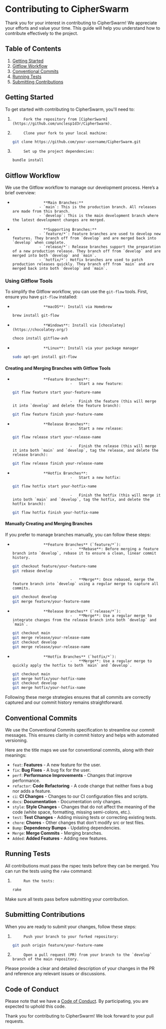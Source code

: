 # Contributing to CipherSwarm

Thank you for your interest in contributing to CipherSwarm! We appreciate your efforts and value your time. This guide will help you understand how to contribute effectively to the project.

## Table of Contents

1. [Getting Started](#getting-started)
2. [Gitflow Workflow](#gitflow-workflow)
3. [Conventional Commits](#conventional-commits)
4. [Running Tests](#running-tests)
5. [Submitting Contributions](#submitting-contributions)

## Getting Started

To get started with contributing to CipherSwarm, you'll need to:

1.          Fork the repository from [CipherSwarm](https://github.com/unclesp1d3r/CipherSwarm).
2.          Clone your fork to your local machine:

    ```sh
    git clone https://github.com/your-username/CipherSwarm.git
    ```

3.          Set up the project dependencies:

    ```sh
    bundle install
    ```

## Gitflow Workflow

We use the Gitflow workflow to manage our development process. Here’s a brief overview:

-                   **Main Branches:**
                  - `main`: This is the production branch. All releases are made from this branch.
                  - `develop`: This is the main development branch where the latest development changes are merged.

-                   **Supporting Branches:**
                  - `feature/*`: Feature branches are used to develop new features. They branch off from `develop` and are merged back into `develop` when complete.
                  - `release/*`: Release branches support the preparation of a new production release. They branch off from `develop` and are merged into both `develop` and `main`.
                  - `hotfix/*`: Hotfix branches are used to patch production releases quickly. They branch off from `main` and are merged back into both `develop` and `main`.

### Using Gitflow Tools

To simplify the Gitflow workflow, you can use the `git-flow` tools. First, ensure you have `git-flow` installed:

-                   **macOS**: Install via Homebrew

    ```sh
    brew install git-flow
    ```

-                   **Windows**: Install via [chocolatey](https://chocolatey.org/)

    ```sh
    choco install gitflow-avh
    ```

-                   **Linux**: Install via your package manager

    ```sh
    sudo apt-get install git-flow
    ```

#### Creating and Merging Branches with Gitflow Tools

-                   **Feature Branches**:
                                -   Start a new feature:

    ```sh
    git flow feature start your-feature-name
    ```

                                -   Finish the feature (this will merge it into `develop` and delete the feature branch):

    ```sh
    git flow feature finish your-feature-name
    ```

-                   **Release Branches**:
                                -   Start a new release:

    ```sh
    git flow release start your-release-name
    ```

                                -   Finish the release (this will merge it into both `main` and `develop`, tag the release, and delete the release branch):

    ```sh
    git flow release finish your-release-name
    ```

-                   **Hotfix Branches**:
                                -   Start a new hotfix:

    ```sh
    git flow hotfix start your-hotfix-name
    ```

                                -   Finish the hotfix (this will merge it into both `main` and `develop`, tag the hotfix, and delete the hotfix branch):

    ```sh
    git flow hotfix finish your-hotfix-name
    ```

#### Manually Creating and Merging Branches

If you prefer to manage branches manually, you can follow these steps:

-                   **Feature Branches** (`feature/*`):
                                -   **Rebase**: Before merging a feature branch into `develop`, rebase it to ensure a clean, linear commit history.

    ```sh
    git checkout feature/your-feature-name
    git rebase develop
    ```

                                -   **Merge**: Once rebased, merge the feature branch into `develop` using a regular merge to capture all commits.

    ```sh
    git checkout develop
    git merge feature/your-feature-name
    ```

-                   **Release Branches** (`release/*`):
                                -   **Merge**: Use a regular merge to integrate changes from the release branch into both `develop` and `main`.

    ```sh
    git checkout main
    git merge release/your-release-name
    git checkout develop
    git merge release/your-release-name
    ```

-                   **Hotfix Branches** (`hotfix/*`):
                                -   **Merge**: Use a regular merge to quickly apply the hotfix to both `main` and `develop`.

    ```sh
    git checkout main
    git merge hotfix/your-hotfix-name
    git checkout develop
    git merge hotfix/your-hotfix-name
    ```

Following these merge strategies ensures that all commits are correctly captured and our commit history remains straightforward.

## Conventional Commits

We use the Conventional Commits specification to streamline our commit messages. This ensures clarity in commit history and helps with automated versioning.

Here are the title maps we use for conventional commits, along with their meanings:

- `feat`: **Features** - A new feature for the user.
- `fix`: **Bug Fixes** - A bug fix for the user.
- `perf`: **Performance Improvements** - Changes that improve performance.
- `refactor`: **Code Refactoring** - A code change that neither fixes a bug nor adds a feature.
- `ci`: **CI Changes** - Changes to our CI configuration files and scripts.
- `docs`: **Documentation** - Documentation only changes.
- `style`: **Style Changes** - Changes that do not affect the meaning of the code (white space, formatting, missing semi-colons, etc.).
- `test`: **Test Changes** - Adding missing tests or correcting existing tests.
- `chore`: **Chores** - Other changes that don't modify src or test files.
- `Bump`: **Dependency Bumps** - Updating dependencies.
- `Merge`: **Merge Commits** - Merging branches.
- `Added`: **Added Features** - Adding new features.

## Running Tests

All contributions must pass the rspec tests before they can be merged. You can run the tests using the `rake` command:

1.          Run the tests:

    ```sh
    rake
    ```

Make sure all tests pass before submitting your contribution.

## Submitting Contributions

When you are ready to submit your changes, follow these steps:

1.          Push your branch to your forked repository:

    ```sh
    git push origin feature/your-feature-name
    ```

2.          Open a pull request (PR) from your branch to the `develop` branch of the main repository.

Please provide a clear and detailed description of your changes in the PR and reference any relevant issues or discussions.

## Code of Conduct

Please note that we have a [Code of Conduct](CODE_OF_CONDUCT.md). By participating, you are expected to uphold this code.

Thank you for contributing to CipherSwarm! We look forward to your pull requests.
